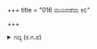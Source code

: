 +++
title = "016 ಮುರಿವಡೆದು ಕಲಿ"

+++

<details><summary>ಗದ್ಯ (ಕ.ಗ.ಪ) </summary>

16. ಕಲಿ ಭೀಷ್ಮನೇ ಭಂಗಗೊಂಡು ಕುಸಿದನು. ದ್ರೋಣನಿಗೆ ಬಂದ ಸ್ಥಿತಿಯನ್ನು ಹೇಳುವುದು ಏಕೆ? ಬಳಿಕ ಕರ್ಣನ ವೀರಪಟ್ಟದಲ್ಲಿ ಪರಿಪೂರ್ಣತೆಯುಂಟಾಗುತ್ತದೆ ಎಂದರೆ, ಒಂದೇ  ಕೊರತೆ. ಇದು ನಿಮ್ಮಿಂದ ಕಡೆಯಲ್ಲಿ ಪೂರ್ಣವಾಗುತ್ತದೆ. ಅನಂತರ ಉತ್ತರೋತ್ತರ ಸಿದ್ಧಿ ಎಂದನು.
</details>
